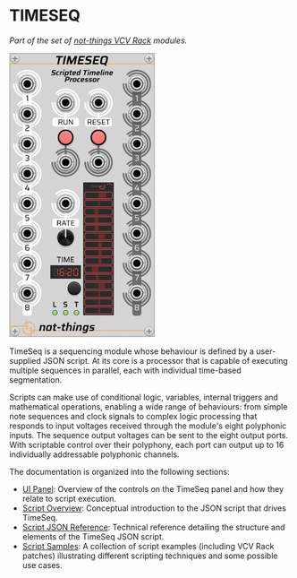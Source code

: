 # TIMESEQ

*Part of the set of [not-things VCV Rack](../README.md) modules.*

![TimeSeq](./timeseq/timeseq.png)

TimeSeq is a sequencing module whose behaviour is defined by a user-supplied JSON script. At its core is a processor that is capable of executing multiple sequences in parallel, each with individual time-based segmentation.

Scripts can make use of conditional logic, variables, internal triggers and mathematical operations, enabling a wide range of behaviours: from simple note sequences and clock signals to complex logic processing that responds to input voltages received through the module's eight polyphonic inputs. The sequence output voltages can be sent to the eight output ports. With scriptable control over their polyphony, each port can output up to 16 individually addressable polyphonic channels.

The documentation is organized into the following sections:

* [UI Panel](timeseq/TIMESEQ-UI-PANEL.md): Overview of the controls on the TimeSeq panel and how they relate to script execution.
* [Script Overview](timeseq/TIMESEQ-SCRIPT.md): Conceptual introduction to the JSON script that drives TimeSeq.
* [Script JSON Reference](timeseq/TIMESEQ-SCRIPT-JSON.md): Technical reference detailing the structure and elements of the TimeSeq JSON script.
* [Script Samples](timeseq/TIMESEQ-SCRIPT-SAMPLES.md): A collection of script examples (including VCV Rack patches) illustrating different scripting techniques and some possible use cases.

